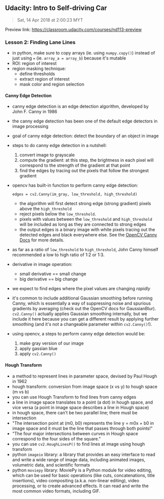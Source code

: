 ## Udacity: Intro to Self-driving Car
> Sat, 14 Apr 2018 at 2:00:23 MYT

Preview link: https://classroom.udacity.com/courses/nd113-preview

### Lesson 2: Finding Lane Lines

- in python, make sure to copy arrays (ie. using `numpy.copy()`) instead of just using `=` (ie. `array_a = array_b`) because it's mutable
- ROI: region of interest
- region masking technique:
    - define thresholds
    - extract region of interest
    - mask color and region selection

#### Canny Edge Detection
- canny edge detection is an edge detection algorithm, developed by John F. Canny in 1986
- the canny edge detection has been one of the default edge detectors in image processing
- goal of canny edge detection: detect the boundary of an object in image
- steps to do canny edge detection in a nutshell: 
    1. convert image to grayscale
    2. compute the gradient: at this step, the brightness in each pixel will correspond to the strength of the gradient at that point
    3. find the edges by tracing out the pixels that follow the strongest gradient
- opencv has built-in function to perform canny edge detection: 
    ```
    edges = cv2.Canny(im_gray, low_threshold, high_threshold)
    ```
    - the algorithm will first detect strong edge (strong gradient) pixels above the `high_threshold`
    - reject pixels below the `low_threshold`.
    - pixels with values between the `low_threshold` and `high_threshold` will be included as long as they are connected to strong edges
    - the output edges is a binary image with white pixels tracing out the detected edges and black everywhere else. See the [OpenCV Canny Docs](http://docs.opencv.org/2.4/doc/tutorials/imgproc/imgtrans/canny_detector/canny_detector.html) for more details.

- as far as a ratio of `low_threshold` to `high_threshold`, John Canny himself recommended a low to high ratio of 1:2 or 1:3.
- derivative in image operation:
    - small derivative == small change
    - big derivative == big change
- we expect to find edges where the pixel values are changing *rapidly*
- it's common to include additional Gaussian smoothing before running Canny, which is essentially a way of suppressing noise and spurious gradients by averaging (check out the OpenCV docs for GaussianBlur). `cv2.Canny()` actually applies Gaussian smoothing internally, but we include it here because you can get a different result by applying further smoothing (and it's not a changeable parameter within `cv2.Canny()`!).
- using opencv, a steps to perform canny edge detection would be:
    1. make gray version of our image
    2. apply gassian blue
    3. apply `cv2.Canny()`

#### Hough Transform

- a method to represent lines in parameter space, devised by Paul Hough in 1962
- hough transform: conversion from image space (x vs y) to hough space (m vs b)
- you can use Hough Transform to find lines from canny edges
- a line in image space translates to a point (a dot) in hough space, and vice versa (a point in image space describes a line in Hough space)
- in hough space, there can't be two parallel line; there must be intersection
- "The intersection point at (m0, b0) represents the line y = m0x + b0 in image space and it must be the line that passes through both points!"
- "The four major intersections between curves in Hough space correspond to the four sides of the square."
- you can use `cv2.HoughLinesP()` to find lines at image using hough transform
- python `imageio` library: a library that provides an easy interface to read and write a wide range of image data, including animated images, volumetric data, and scientific formats
- python `moviepy` library: MoviePy is a Python module for video editing, which can be used for basic operations (like cuts, concatenations, title insertions), video compositing (a.k.a. non-linear editing), video processing, or to create advanced effects. It can read and write the most common video formats, including GIF.
